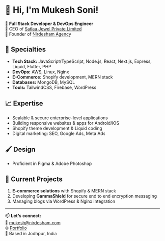 # 👋 Hi, I'm Mukesh Soni!  

🚀 **Full Stack Developer & DevOps Engineer**  
🌟 CEO of [Satlaa Jewel Private Limited](https://satlaa.com)  
🎯 Founder of [Nirdesham Agency](https://nirdesham.com)  

## 🔧 Specialties  
- **Tech Stack:** JavaScript/TypeScript, Node.js, React, Next.js, Express, Liquid, Flutter, PHP  
- **DevOps:** AWS, Linux, Nginx  
- **E-Commerce:** Shopify development, MERN stack  
- **Databases:** MongoDB, MySQL  
- **Tools:** TailwindCSS, Firebase, WordPress  

## 📈 Expertise  
- Scalable & secure enterprise-level applications  
- Building responsive websites & apps for Android/iOS  
- Shopify theme development & Liquid coding  
- Digital marketing: SEO, Google Ads, Meta Ads  

## 🖌️ Design  
- Proficient in Figma & Adobe Photoshop  

## 💼 Current Projects  
1. **E-commerce solutions** with Shopify & MERN stack  
2. Developing  **GammaShield** for secure end to end encryption messaging
3. Managing blogs via WordPress & Nginx integration  



---

📫 **Let's connect:**  
📧 [mukesh@nirdesham.com](mailto:mukesh@nirdesham.com)  
🌐 [Portfolio](https://nirdesham.com)  
📍 Based in Jodhpur, India  
